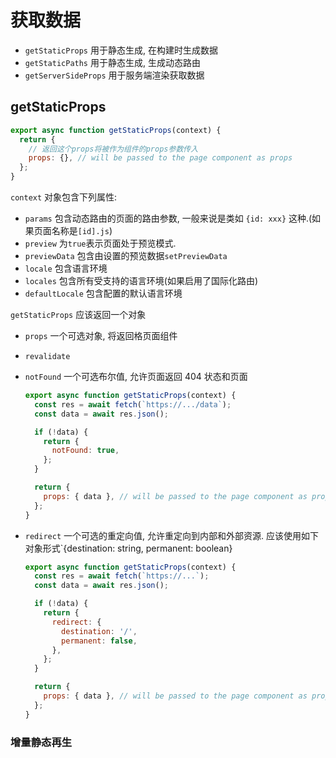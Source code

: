 # 获取数据

- `getStaticProps` 用于静态生成, 在构建时生成数据
- `getStaticPaths` 用于静态生成, 生成动态路由
- `getServerSideProps` 用于服务端渲染获取数据

## getStaticProps

```js
export async function getStaticProps(context) {
  return {
    // 返回这个props将被作为组件的props参数传入
    props: {}, // will be passed to the page component as props
  };
}
```

`context` 对象包含下列属性:

- `params` 包含动态路由的页面的路由参数, 一般来说是类如 `{id: xxx}` 这种.(如果页面名称是`[id].js`)
- `preview` 为`true`表示页面处于预览模式.
- `previewData` 包含由设置的预览数据`setPreviewData`
- `locale` 包含语言环境
- `locales` 包含所有受支持的语言环境(如果启用了国际化路由)
- `defaultLocale` 包含配置的默认语言环境

`getStaticProps` 应该返回一个对象

- `props` 一个可选对象, 将返回格页面组件
- `revalidate`
- `notFound` 一个可选布尔值, 允许页面返回 404 状态和页面

  ```js
  export async function getStaticProps(context) {
    const res = await fetch(`https://.../data`);
    const data = await res.json();

    if (!data) {
      return {
        notFound: true,
      };
    }

    return {
      props: { data }, // will be passed to the page component as props
    };
  }
  ```

- `redirect` 一个可选的重定向值, 允许重定向到内部和外部资源. 应该使用如下对象形式`{destination: string, permanent: boolean}

  ```js
  export async function getStaticProps(context) {
    const res = await fetch(`https://...`);
    const data = await res.json();

    if (!data) {
      return {
        redirect: {
          destination: '/',
          permanent: false,
        },
      };
    }

    return {
      props: { data }, // will be passed to the page component as props
    };
  }
  ```

###  增量静态再生
